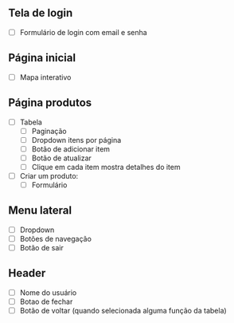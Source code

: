 ## Tela de login

-   [ ] Formulário de login com email e senha

## Página inicial

-   [ ] Mapa interativo

## Página produtos

-   [ ] Tabela
    -   [ ] Paginação
    -   [ ] Dropdown itens por página
    -   [ ] Botão de adicionar item
    -   [ ] Botão de atualizar
    -   [ ] Clique em cada item mostra detalhes do item
-   [ ] Criar um produto:
    -   [ ] Formulário

## Menu lateral

-   [ ] Dropdown
-   [ ] Botões de navegação
-   [ ] Botão de sair

## Header

-   [ ] Nome do usuário
-   [ ] Botao de fechar
-   [ ] Botão de voltar (quando selecionada alguma função da tabela)
